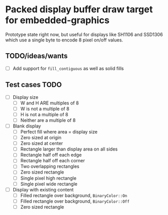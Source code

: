 # Packed display buffer draw target for embedded-graphics

Prototype state right now, but useful for displays like SH1106 and SSD1306 which use a single byte
to encode 8 pixel on/off values.

## TODO/ideas/wants

- [ ] Add support for `fill_contiguous` as well as solid fills

## Test cases TODO

- [ ] Display size
  - [ ] W and H ARE multiples of 8
  - [ ] W is not a multiple of 8
  - [ ] H is not a multiple of 8
  - [ ] Neither are a multiple of 8
- [ ] Blank display
  - [ ] Perfect fill where area = display size
  - [ ] Zero sized at origin
  - [ ] Zero sized at center
  - [ ] Rectangle larger than display area on all sides
  - [ ] Rectangle half off each edge
  - [ ] Rectangle half off each corner
  - [ ] Two overlapping rectangles
  - [ ] Zero sized rectangle
  - [ ] Single pixel high rectangle
  - [ ] Single pixel wide rectangle
- [ ] Display with existing content
  - [ ] Filled rectangle over background, `BinaryColor::On`
  - [ ] Filled rectangle over background, `BinaryColor::Off`
  - [ ] Zero sized rectangle
